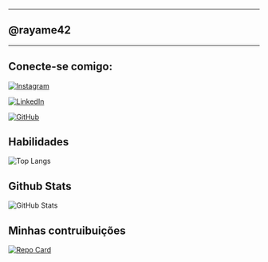 
---
 ## @rayame42
---


## Conecte-se comigo:

[![Instagram](https://img.shields.io/badge/Instagram-FFF?style=for-the-badge&logo=instagram)](https://www.instagram.com/_rayame/)

[![LinkedIn](https://img.shields.io/badge/LinkedIn-FFF?style=for-the-badge&logo=linkedin&logoColor=black)](https://www.linkedin.com/in/rayane-santos-338780138/)

[![GitHub](https://img.shields.io/badge/GitHuB-FFF?style=for-the-badge&logo=github&logoColor=black)](+https://github.com/rayame42)

## Habilidades

![Top Langs](https://github-readme-stats-git-masterrstaa-rickstaa.vercel.app/api/top-langs/?username=RAYAME42&bg_color=000&border_color=d79ec8&title_color=e392a5&text_color=91dae4)

## Github Stats 

![GitHub Stats](https://github-readme-stats.vercel.app/api?username=RAYAME42&theme=transparent&bg_color=000&border_color=d79ec8&show_icons=true&icon_color=e49d91&title_color=e392a5&text_color=91dae4)

## Minhas contruibuições 

[![Repo Card](https://github-readme-stats.vercel.app/api/pin/?username=RAYAME42&repo=DIO-LAB-OPEN-SOURCE&bg_color=000&border_color=d79ec8&show_icons=true&icon_color=e49d91&title_color=e392a5&text_color=91dae4)](https://github.com/rayame42/dio-lab-open-source)